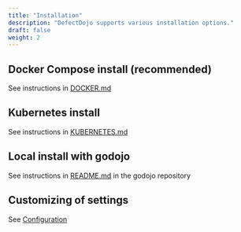 ```yaml
---
title: "Installation"
description: "DefectDojo supports various installation options."
draft: false
weight: 2
---
```


## Docker Compose install (recommended)

See instructions in [DOCKER.md](<https://github.com/DefectDojo/django-DefectDojo/blob/master/readme-docs/DOCKER.md>)

## Kubernetes install

See instructions in [KUBERNETES.md](<https://github.com/DefectDojo/django-DefectDojo/blob/master/readme-docs/KUBERNETES.md>)

## Local install with godojo

See instructions in [README.md](<https://github.com/DefectDojo/godojo/blob/master/README.md>)
in the godojo repository

## Customizing of settings

See [Configuration](../configuration)
